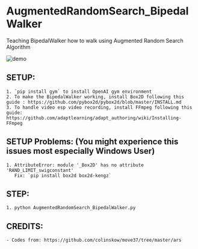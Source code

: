 # AugmentedRandomSearch_BipedalWalker
Teaching BipedalWalker how to walk using Augmented Random Search Algorithm

![demo](https://image.ibb.co/c2c9F5/ezgif_com_resize.gif)

## SETUP:
    1. `pip install gym` to install OpenAI gym environment
    2. To make the BipedalWalker working, install Box2D following this guide : https://github.com/pybox2d/pybox2d/blob/master/INSTALL.md
    3. To handle video esp video recording, install FFmpeg following this guide: https://github.com/adaptlearning/adapt_authoring/wiki/Installing-FFmpeg
    
## SETUP Problems: (You might experience this issues most especially Windows User)
    1. AttributeError: module '_Box2D' has no attribute 'RAND_LIMIT_swigconstant'
       Fix: `pip install box2d box2d-kengz`

## STEP:
    1. python AugmentedRandomSearch_BipedalWalker.py
    
## CREDITS:
    - Codes from: https://github.com/colinskow/move37/tree/master/ars
